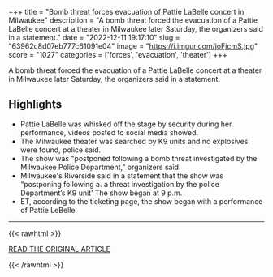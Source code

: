 +++
title = "Bomb threat forces evacuation of Pattie LaBelle concert in Milwaukee"
description = "A bomb threat forced the evacuation of a Pattie LaBelle concert at a theater in Milwaukee later Saturday, the organizers said in a statement."
date = "2022-12-11 19:17:10"
slug = "63962c8d07eb777c61091e04"
image = "https://i.imgur.com/joFjcmS.jpg"
score = "1027"
categories = ['forces', 'evacuation', 'theater']
+++

A bomb threat forced the evacuation of a Pattie LaBelle concert at a theater in Milwaukee later Saturday, the organizers said in a statement.

## Highlights

- Pattie LaBelle was whisked off the stage by security during her performance, videos posted to social media showed.
- The Milwaukee theater was searched by K9 units and no explosives were found, police said.
- The show was "postponed following a bomb threat investigated by the Milwaukee Police Department," organizers said.
- Milwaukee's Riverside said in a statement that the show was “postponing following a. a threat investigation by the police Department’s K9 unit’ The show began at 9 p.m.
- ET, according to the ticketing page, the show began with a performance of Pattie LeBelle.

---

{{< rawhtml >}}
  <p class="article-category">
    <a target="_blank" href="https://www.nbcnews.com/news/us-news/bomb-threat-forces-evacuation-pattie-labelle-concert-milwaukee-rcna61144">READ THE ORIGINAL ARTICLE</a>
  </p>
{{< /rawhtml >}}
